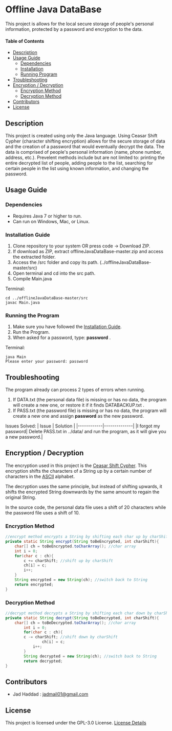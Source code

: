 # Offline Java DataBase 
This project is allows for the local secure storage of people's personal information, protected by a password and encryption to the data. 
 
#### Table of Contents 
- [Description](#desc)
- [Usage Guide](#inst)
  * [Dependencies](#depd)
  * [Installation](#inst1)
  * [Running Program](#runp)
- [Troubleshooting](#trbl)
- [Encryption / Decryption](#encr)
  * [Encryption Method](#encrmethod)
  * [Decryption Method](#decrmethod)
- [Contributors](#cont)
- [License](#lics)

<a name="desc"></a>
## Description

This project is created using only the Java language. Using Ceasar Shift Cypher (character shifting encryption) allows for the secure storage of data and the creation of a password that would eventually decrypt the data. The data is comprised of people's personal information (name, phone number, address, etc.). Prevelent methods include but are not limited to: printing the entire decrypted list of people, adding people to the list, searching for certain people in the list using known information, and changing the password.


<a name="inst"></a>
## Usage Guide
<a name="depd"></a>
### Dependencies
- Requires Java 7 or higher to run.
- Can run on Windows, Mac, or Linux.

<a name="inst1"></a>
### Installation Guide
1. Clone repository to your system OR press code -> Download ZIP.
2. If download as ZIP, extract offlineJavaDataBase-master.zip and access the extracted folder.
3. Access the /src folder and copy its path. (../offlineJavaDataBase-master/src)
4. Open terminal and cd into the src path.
5. Compile Main.java

Terminal:
```
cd ../offlineJavaDataBase-master/src
javac Main.java
```
<a name="runp"></a>
### Running the Program
1. Make sure you have followed the [Installation Guide](#inst1).
2. Run the Program.
3. When asked for a password, type: **password** .

Terminal:
```
java Main
Please enter your password: password
```
<a name="trbl"></a>
## Troubleshooting
The program already can process 2 types of errors when running.
1. If DATA.txt (the personal data file) is missing or has no data, the program will create a new one, or restore it if it finds DATABACKUP.txt .
2. If PASS.txt (the password file) is missing or has no data, the program will create a new one and assign **password** as the new password.

Issues Solved:
| Issue      | Solution     |
|------------|--------------|
|I forgot my password| Delete PASS.txt in ../data/ and run the program, as it will give you a new password.|
<a name="encr"></a>
## Encryption / Decryption
The encryption used in this project is the [Ceasar Shift Cypher](https://en.wikipedia.org/wiki/Caesar_cipher). This encryption shifts the characters of a String up by a certain number of characters in the [ASCII](https://www.ascii-code.com/) alphabet.

The decryption uses the same principle, but instead of shifting upwards, it shifts the encrypted String downwards by the same amount to regain the original String.

In the source code, the personal data file uses a shift of 20 characters while the password file uses a shift of 10.

<a name="encrmethod"></a>
### Encryption Method
```java
//encrypt method encrypts a String by shifting each char up by charShift
private static String encrypt(String toBeEncrypted, int charShift){
	char[] ch = toBeEncrypted.toCharArray(); //char array
	int i = 0;
	for(char c : ch){
		c += charShift; //shift up by charShift
		ch[i] = c;
		i++;
	}
	String encrypted = new String(ch); //switch back to String
	return encrypted;
}
```

<a name="decrmethod"></a>
### Decryption Method
```java
//decrypt method decrypts a String by shifting each char down by charShift 
private static String decrypt(String toBeDecrypted, int charShift){ 
	char[] ch = toBeDecrypted.toCharArray(); //char array 
        int i = 0; 
        for(char c : ch){ 
		c -= charShift; //shift down by charShift 
            	ch[i] = c; 
           	i++; 
        } 
        String decrypted = new String(ch); //switch back to String 
        return decrypted; 
}
```

<a name="cont"></a>
## Contributors
- Jad Haddad : jadmail01@gmail.com

<a name="lics"></a>
## License
This project is licensed under the GPL-3.0 License. [License Details](../master/LICENSE)

